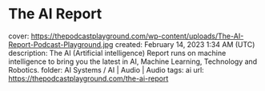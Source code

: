 # The AI Report

cover: https://thepodcastplayground.com/wp-content/uploads/The-AI-Report-Podcast-Playground.jpg
created: February 14, 2023 1:34 AM (UTC)
description: The AI (Artificial intelligence) Report runs on machine intelligence to bring you the latest in AI, Machine Learning, Technology and Robotics.
folder: AI Systems / AI | Audio | Audio
tags: ai
url: https://thepodcastplayground.com/the-ai-report